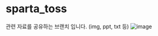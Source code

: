 # sparta_toss
관련 자료를 공유하는 브랜치 입니다. (img, ppt, txt 등)
![image](https://user-images.githubusercontent.com/69447345/193442400-f52e333c-fcc2-4e3b-863c-020192c7fd7a.png)
